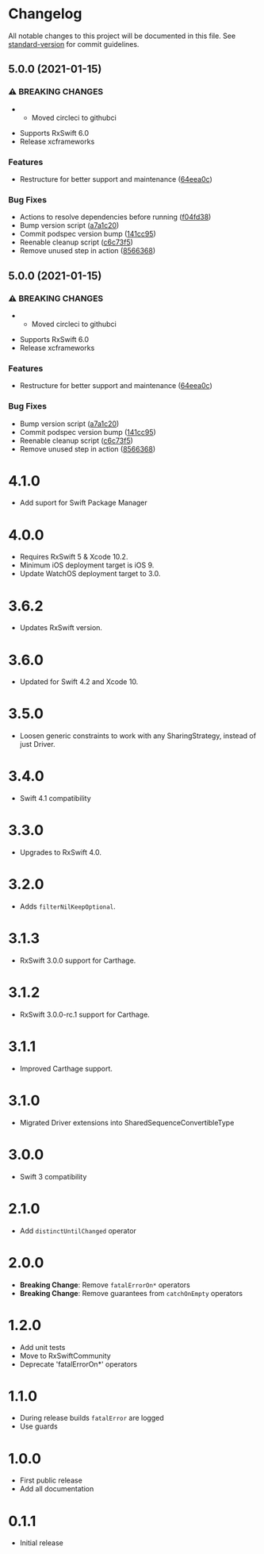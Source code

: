 # Changelog

All notable changes to this project will be documented in this file. See [standard-version](https://github.com/conventional-changelog/standard-version) for commit guidelines.

## 5.0.0 (2021-01-15)


### ⚠ BREAKING CHANGES

* - Moved circleci to githubci
- Supports RxSwift 6.0
- Release xcframeworks

### Features

* Restructure for better support and maintenance ([64eea0c](https://github.com/RxSwiftCommunity/RxOptional/commits/64eea0c51152d1dc89c076a6df133e2b0191f37b))


### Bug Fixes

* Actions to resolve dependencies before running ([f04fd38](https://github.com/RxSwiftCommunity/RxOptional/commits/f04fd38f67c529ab70da0e3802898e833129aaec))
* Bump version script ([a7a1c20](https://github.com/RxSwiftCommunity/RxOptional/commits/a7a1c20ec46104b10c8bd45767dc326b4a0b3405))
* Commit podspec version bump ([141cc95](https://github.com/RxSwiftCommunity/RxOptional/commits/141cc95fcebc5707c81419849b9c88cfb059aa4c))
* Reenable cleanup script ([c6c73f5](https://github.com/RxSwiftCommunity/RxOptional/commits/c6c73f53280c1f20d7a8415482f6de0d42fe2112))
* Remove unused step in action ([8566368](https://github.com/RxSwiftCommunity/RxOptional/commits/8566368791b701ce309249c9167011261a188558))

## 5.0.0 (2021-01-15)


### ⚠ BREAKING CHANGES

* - Moved circleci to githubci
- Supports RxSwift 6.0
- Release xcframeworks

### Features

* Restructure for better support and maintenance ([64eea0c](https://github.com/RxSwiftCommunity/RxOptional/commits/64eea0c51152d1dc89c076a6df133e2b0191f37b))


### Bug Fixes

* Bump version script ([a7a1c20](https://github.com/RxSwiftCommunity/RxOptional/commits/a7a1c20ec46104b10c8bd45767dc326b4a0b3405))
* Commit podspec version bump ([141cc95](https://github.com/RxSwiftCommunity/RxOptional/commits/141cc95fcebc5707c81419849b9c88cfb059aa4c))
* Reenable cleanup script ([c6c73f5](https://github.com/RxSwiftCommunity/RxOptional/commits/c6c73f53280c1f20d7a8415482f6de0d42fe2112))
* Remove unused step in action ([8566368](https://github.com/RxSwiftCommunity/RxOptional/commits/8566368791b701ce309249c9167011261a188558))

# 4.1.0

- Add suport for Swift Package Manager

# 4.0.0

- Requires RxSwift 5 & Xcode 10.2.
- Minimum iOS deployment target is iOS 9.
- Update WatchOS deployment target to 3.0.

# 3.6.2

- Updates RxSwift version.

# 3.6.0

- Updated for Swift 4.2 and Xcode 10.

# 3.5.0

- Loosen generic constraints to work with any SharingStrategy, instead of just Driver.

# 3.4.0

- Swift 4.1 compatibility

# 3.3.0

- Upgrades to RxSwift 4.0.

# 3.2.0

- Adds `filterNilKeepOptional`.

# 3.1.3

- RxSwift 3.0.0 support for Carthage.

# 3.1.2

- RxSwift 3.0.0-rc.1 support for Carthage.

# 3.1.1

- Improved Carthage support.

# 3.1.0

- Migrated Driver extensions into SharedSequenceConvertibleType

# 3.0.0

- Swift 3 compatibility

# 2.1.0

- Add `distinctUntilChanged` operator

# 2.0.0

- **Breaking Change**: Remove `fatalErrorOn*` operators
- **Breaking Change**: Remove guarantees from `catchOnEmpty` operators

# 1.2.0

- Add unit tests
- Move to RxSwiftCommunity
- Deprecate 'fatalErrorOn*' operators

# 1.1.0

- During release builds `fatalError` are logged
- Use guards

# 1.0.0

- First public release
- Add all documentation

# 0.1.1

- Initial release
